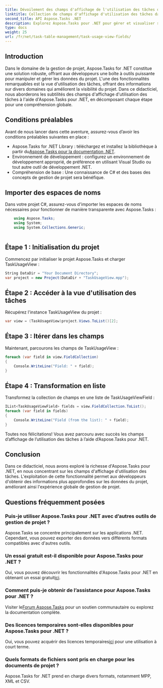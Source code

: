 ```yaml
---
title: Dévoilement des champs d'affichage de l'utilisation des tâches dans Aspose.Tasks
linktitle: Collection de champs d'affichage d'utilisation des tâches dans Aspose.Tasks
second_title: API Aspose.Tasks .NET
description: Explorez Aspose.Tasks pour .NET pour gérer et visualiser sans effort les données du projet. Plongez dans les champs d’affichage de l’utilisation des tâches pour obtenir des informations améliorées sur le projet.
type: docs
weight: 25
url: /fr/net/task-table-management/task-usage-view-fields/
---
```

## Introduction
Dans le domaine de la gestion de projet, Aspose.Tasks for .NET constitue une solution robuste, offrant aux développeurs une boîte à outils puissante pour manipuler et gérer les données du projet. L'une des fonctionnalités remarquables est la vue d'utilisation des tâches, offrant des informations sur divers domaines qui améliorent la visibilité du projet. Dans ce didacticiel, nous aborderons les subtilités des champs d'affichage d'utilisation des tâches à l'aide d'Aspose.Tasks pour .NET, en décomposant chaque étape pour une compréhension globale.
## Conditions préalables
Avant de nous lancer dans cette aventure, assurez-vous d’avoir les conditions préalables suivantes en place :
-  Aspose.Tasks for .NET Library : téléchargez et installez la bibliothèque à partir du[Aspose.Tasks pour la documentation .NET](https://reference.aspose.com/tasks/net/).
- Environnement de développement : configurez un environnement de développement approprié, de préférence en utilisant Visual Studio ou tout autre outil de développement .NET.
- Compréhension de base : Une connaissance de C# et des bases des concepts de gestion de projet sera bénéfique.
## Importer des espaces de noms
Dans votre projet C#, assurez-vous d'importer les espaces de noms nécessaires pour fonctionner de manière transparente avec Aspose.Tasks :
```csharp
    using Aspose.Tasks;
    using System;
    using System.Collections.Generic;
    
```
## Étape 1 : Initialisation du projet
Commencez par initialiser le projet Aspose.Tasks et charger TaskUsageView :
```csharp
String DataDir = "Your Document Directory";
var project = new Project(DataDir + "TaskUsageView.mpp");
```
## Étape 2 : Accéder à la vue d'utilisation des tâches
Récupérez l'instance TaskUsageView du projet :
```csharp
var view = (TaskUsageView)project.Views.ToList()[2];
```
## Étape 3 : Itérer dans les champs
Maintenant, parcourons les champs de TaskUsageView :
```csharp
foreach (var field in view.FieldCollection)
{
    Console.WriteLine("Field: " + field);
}
```
## Étape 4 : Transformation en liste
Transformez la collection de champs en une liste de TaskUsageViewField :
```csharp
IList<TaskUsageViewField> fields = view.FieldCollection.ToList();
foreach (var field in fields)
{
    Console.WriteLine("Field (from the list): " + field);
}
```
Toutes nos félicitations! Vous avez parcouru avec succès les champs d’affichage de l’utilisation des tâches à l’aide d’Aspose.Tasks pour .NET.
## Conclusion
Dans ce didacticiel, nous avons exploré la richesse d'Aspose.Tasks pour .NET, en nous concentrant sur les champs d'affichage d'utilisation des tâches. L'exploitation de cette fonctionnalité permet aux développeurs d'obtenir des informations plus approfondies sur les données du projet, améliorant ainsi l'expérience globale de gestion de projet.
## Questions fréquemment posées
### Puis-je utiliser Aspose.Tasks pour .NET avec d’autres outils de gestion de projet ?
Aspose.Tasks se concentre principalement sur les applications .NET. Cependant, vous pouvez exporter des données vers différents formats compatibles avec d'autres outils.
### Un essai gratuit est-il disponible pour Aspose.Tasks pour .NET ?
 Oui, vous pouvez découvrir les fonctionnalités d'Aspose.Tasks pour .NET en obtenant un essai gratuit[ici](https://releases.aspose.com/).
### Comment puis-je obtenir de l’assistance pour Aspose.Tasks pour .NET ?
 Visiter le[Forum Aspose.Tasks](https://forum.aspose.com/c/tasks/15) pour un soutien communautaire ou explorez la documentation complète.
### Des licences temporaires sont-elles disponibles pour Aspose.Tasks pour .NET ?
 Oui, vous pouvez acquérir des licences temporaires[ici](https://purchase.aspose.com/temporary-license/) pour une utilisation à court terme.
### Quels formats de fichiers sont pris en charge pour les documents de projet ?
Aspose.Tasks for .NET prend en charge divers formats, notamment MPP, XML et CSV.
